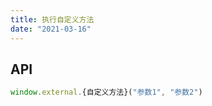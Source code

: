 ```yaml
---
title: 执行自定义方法
date: "2021-03-16"
---
```


## API

```js
window.external.{自定义方法}("参数1", "参数2")
```

<ClientOnly>
  <DebugPageCustoms/>
</ClientOnly>
